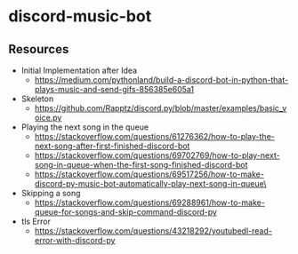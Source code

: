 # discord-music-bot

## Resources 
- Initial Implementation after Idea
  - https://medium.com/pythonland/build-a-discord-bot-in-python-that-plays-music-and-send-gifs-856385e605a1
- Skeleton
  - https://github.com/Rapptz/discord.py/blob/master/examples/basic_voice.py
- Playing the next song in the queue
  - https://stackoverflow.com/questions/61276362/how-to-play-the-next-song-after-first-finished-discord-bot
  - https://stackoverflow.com/questions/69702769/how-to-play-next-song-in-queue-when-the-first-song-finished-discord-bot
  - https://stackoverflow.com/questions/69517256/how-to-make-discord-py-music-bot-automatically-play-next-song-in-queue\
- Skipping a song
  - https://stackoverflow.com/questions/69288961/how-to-make-queue-for-songs-and-skip-command-discord-py
- tls Error 
  - https://stackoverflow.com/questions/43218292/youtubedl-read-error-with-discord-py